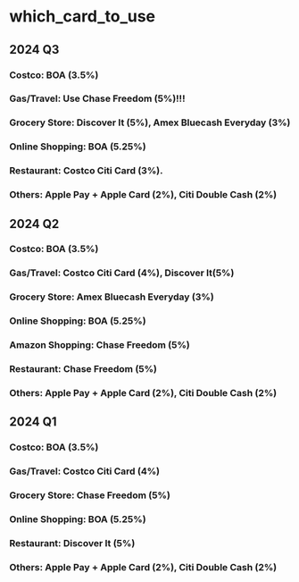 # which_card_to_use
## 2024 Q3
### Costco: BOA (3.5%)
### Gas/Travel: Use Chase Freedom (5%)!!!
### Grocery Store: Discover It (5%), Amex Bluecash Everyday (3%)
### Online Shopping: BOA (5.25%)
### Restaurant: Costco Citi Card (3%).
### Others: Apple Pay + Apple Card (2%), Citi Double Cash (2%)

## 2024 Q2
### Costco: BOA (3.5%)
### Gas/Travel: Costco Citi Card (4%), Discover It(5%)
### Grocery Store: Amex Bluecash Everyday (3%)
### Online Shopping: BOA (5.25%)
### Amazon Shopping: Chase Freedom (5%)
### Restaurant: Chase Freedom (5%)
### Others: Apple Pay + Apple Card (2%), Citi Double Cash (2%)

## 2024 Q1
### Costco: BOA (3.5%)
### Gas/Travel: Costco Citi Card (4%)
### Grocery Store: Chase Freedom (5%)
### Online Shopping: BOA (5.25%)
### Restaurant: Discover It (5%)
### Others: Apple Pay + Apple Card (2%), Citi Double Cash (2%)
